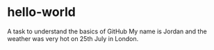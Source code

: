 # hello-world
A task to understand the basics of GitHub
My name is Jordan and the weather was very hot on 25th July in London.
